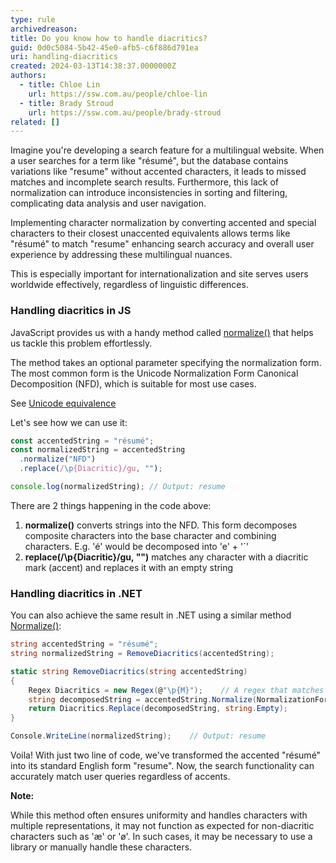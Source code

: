 ```yaml
---
type: rule
archivedreason:
title: Do you know how to handle diacritics?
guid: 0d0c5084-5b42-45e0-afb5-c6f886d791ea
uri: handling-diacritics
created: 2024-03-13T14:38:37.0000000Z
authors:
  - title: Chloe Lin
    url: https://ssw.com.au/people/chloe-lin
  - title: Brady Stroud
    url: https://ssw.com.au/people/brady-stroud
related: []
---
```


Imagine you're developing a search feature for a multilingual website. When a user searches for a term like "résumé", but the database contains variations like "resume" without accented characters, it leads to missed matches and incomplete search results. Furthermore, this lack of normalization can introduce inconsistencies in sorting and filtering, complicating data analysis and user navigation.

Implementing character normalization by converting accented and special characters to their closest unaccented equivalents allows terms like "résumé" to match "resume" enhancing search accuracy and overall user experience by addressing these multilingual nuances.

This is especially important for internationalization and site serves users worldwide effectively, regardless of linguistic differences.

<!--endintro-->

### Handling diacritics in JS

JavaScript provides us with a handy method called [normalize()](https://developer.mozilla.org/en-US/docs/Web/JavaScript/Reference/Global_Objects/String/normalize) that helps us tackle this problem effortlessly.

The method takes an optional parameter specifying the normalization form. The most common form is the Unicode Normalization Form Canonical Decomposition (NFD), which is suitable for most use cases. 

See [Unicode equivalence](https://en.wikipedia.org/wiki/Unicode_equivalence)

Let's see how we can use it:

```js
const accentedString = "résumé";
const normalizedString = accentedString
  .normalize("NFD")
  .replace(/\p{Diacritic}/gu, "");

console.log(normalizedString); // Output: resume
```

There are 2 things happening in the code above:

1. **normalize()** converts strings into the NFD. This form decomposes composite characters into the base character and combining characters. E.g. 'é' would be decomposed into 'e' + '´'
2. **replace(/\p{Diacritic}/gu, "")** matches any character with a diacritic mark (accent) and replaces it with an empty string



### Handling diacritics in .NET
You can also achieve the same result in .NET using a similar method [Normalize()](https://learn.microsoft.com/en-us/dotnet/api/system.string.normalize?view=net-8.0#system-string-normalize(system-text-normalizationform)):

```csharp
string accentedString = "résumé";
string normalizedString = RemoveDiacritics(accentedString);

static string RemoveDiacritics(string accentedString)
{
    Regex Diacritics = new Regex(@"\p{M}");    // A regex that matches any diacritic.
    string decomposedString = accentedString.Normalize(NormalizationForm.FormD);   // Equivalent to NFD
    return Diacritics.Replace(decomposedString, string.Empty);
}

Console.WriteLine(normalizedString);    // Output: resume
```


Voila! With just two line of code, we've transformed the accented "résumé" into its standard English form "resume". Now, the search functionality can accurately match user queries regardless of accents.




**Note:**

While this method often ensures uniformity and handles characters with multiple representations, it may not function as expected for non-diacritic characters such as 'æ' or 'ø'. In such cases, it may be necessary to use a library or manually handle these characters.
